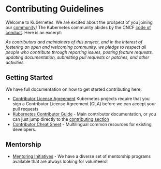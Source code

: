 # Contributing Guidelines

Welcome to Kubernetes. We are excited about the prospect of you joining our [community](https://github.com/kubernetes/community)! The Kubernetes community abides by the CNCF [code of conduct](https://github.com/cncf/foundation/blob/master/code-of-conduct.md). Here is an excerpt:

_As contributors and maintainers of this project, and in the interest of fostering an open and welcoming community, we pledge to respect all people who contribute through reporting issues, posting feature requests, updating documentation, submitting pull requests or patches, and other activities._

## Getting Started

We have full documentation on how to get started contributing here: 

<!---
If your repo has certain guidelines for contribution, put them here ahead of the general k8s resources
-->

- [Contributor License Agreement](https://git.k8s.io/community/CLA.md) Kubernetes projects require that you sign a Contributor License Agreement (CLA) before we can accept your pull requests
- [Kubernetes Contributor Guide](http://git.k8s.io/community/contributors/guide) - Main contributor documentation, or you can just jump directly to the [contributing section](http://git.k8s.io/community/contributors/guide#contributing)
- [Contributor Cheat Sheet](https://git.k8s.io/community/contributors/guide/contributor-cheatsheet) - Multilingual common resources for existing developers.

## Mentorship

- [Mentoring Initiatives](https://git.k8s.io/community/mentoring) - We have a diverse set of mentorship programs available that are always looking for volunteers!

<!---
Custom Information - if you're copying this template for the first time you can add custom content here, for example:

## Contact Information

- [Slack channel](https://kubernetes.slack.com/messages/kubernetes-users) - Replace `kubernetes-users` with your slack channel string, this will send users directly to your channel. 
- [Mailing list](URL) 

-->